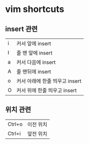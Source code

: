 # vim shortcuts 


## insert 관련 
|   |                                |
|---|--------------------------------|
| i | 커서 앞에 insert               |
| I | 줄 맨 앞에 insert              |
| a | 커서 다음에 insert             |
| A | 줄 맨뒤에 insert               |
| o | 커서 아래에 한줄 띄우고 insert |
| O | 커서 위에 한줄 띄우고 insert   |

## 위치 관련 

|        |           |
|--------|-----------|
| Ctrl+o | 이전 위치 |
| Ctrl+i | 앞전 위치 |

